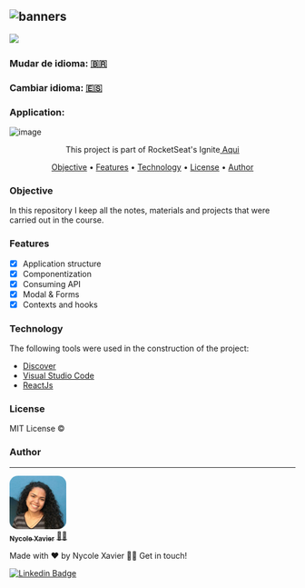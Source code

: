 ![banners](https://user-images.githubusercontent.com/94902491/143678943-bdb98682-8b25-41c8-a1de-7738c38ba9af.png)
----
<img src="https://img.shields.io/static/v1?label=Status&message=complete&color=00800&style=for-the-badge&logo=ghost"/>

### Mudar de idioma: <a href="https://github.com/nycolexavierr/01-github-explorer/blob/main/README.md" target="_blank">🇧🇷</a> 

### Cambiar idioma: <a href="https://github.com/nycolexavierr/01-github-explorer/blob/main/READMEsp.md" target="_blank">🇪🇸</a> 

### Application: 
![image](https://user-images.githubusercontent.com/94902491/143624784-7dfa345b-6b53-4856-9ee2-4bd82b8d265f.png)

<p align="center">This project is part of RocketSeat's Ignite<a href="https://www.rocketseat.com.br/ignite" target='_blank'> Aqui </a> </p>

<p align="center">
 <a href="#Objective">Objective</a> •
 <a href="#Features">Features</a> • 
 <a href="#Technology">Technology</a> •
 <a href="#License">License</a> • 
 <a href="#Author">Author</a>
</p>

### Objective
In this repository I keep all the notes, materials and projects that were carried out in the course. 

### Features

- [x] Application structure
- [x] Componentization
- [x] Consuming API
- [x] Modal & Forms
- [x] Contexts and hooks

### Technology
The following tools were used in the construction of the project: 

- [Discover](https://app.rocketseat.com.br/discover)
- [Visual Studio Code](https://code.visualstudio.com/download)
- [ReactJs](https://reactjs.org/docs/getting-started.html)

### License

MIT License ©

### Author
---

<a href="https://nycole-xavierr.medium.com/">
<img style="border-radius: 15%;" src="assets/eu-em-azul.jpeg" width="100px;" alt=""/>
<br />
<sub><b>Nycole Xavier</b></sub></a> <a href="https://nycole-xavierr.medium.com/" title="Medium">👩‍💻</a>

Made with ❤️ by Nycole Xavier 👋🏽 Get in touch!

[![Linkedin Badge](https://img.shields.io/badge/-NycoleXavier-blue?style=flat-square&logo=Linkedin&logoColor=white&link=https://https://www.linkedin.com/in/nycole-xavier-641271202/)](https://www.linkedin.com/in/nycole-xavier-641271202/)
